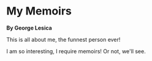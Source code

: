 # My Memoirs

**By George Lesica**

This is all about me, the funnest person ever!

I am so interesting, I require memoirs! Or not, we'll see.


